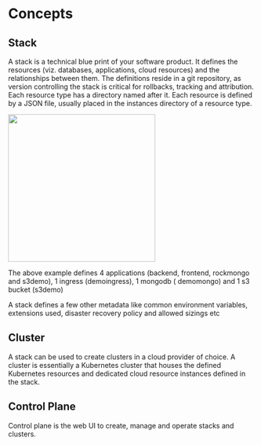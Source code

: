 # Concepts

## Stack

A stack is a technical blue print of your software product. It defines the resources (viz. databases, applications,
cloud resources) and the relationships between them. The definitions reside in a git repository, as version controlling
the stack is critical for rollbacks, tracking and attribution. Each resource type has a directory named after it. Each
resource is defined by a JSON file, usually placed in the instances directory of a resource type.

<img src="/media/stack.png" width="300" >


The above example defines 4 applications (backend, frontend, rockmongo and s3demo), 1 ingress (demoingress), 1 mongodb (
demomongo) and 1 s3 bucket (s3demo)

A stack defines a few other metadata like common environment variables, extensions used, disaster recovery policy and
allowed sizings etc

## Cluster

A stack can be used to create clusters in a cloud provider of choice. A cluster is essentially a Kubernetes cluster that
houses the defined Kubernetes resources and dedicated cloud resource instances defined in the stack.

## Control Plane

Control plane is the web UI to create, manage and operate stacks and clusters.